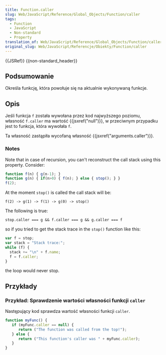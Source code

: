 ```yaml
---
title: Function.caller
slug: Web/JavaScript/Reference/Global_Objects/Function/caller
tags:
  - Function
  - JavaScript
  - Non-standard
  - Property
translation_of: Web/JavaScript/Reference/Global_Objects/Function/caller
original_slug: Web/JavaScript/Referencje/Obiekty/Function/caller
---
```

{{JSRef}} {{non-standard_header}}

## Podsumowanie

Określa funkcję, która powołuje się na aktualnie wykonywaną funkcje.

## Opis

Jeśli funkcja `f` została wywołana przez kod najwyższego poziomu, własność `f.caller` ma wartość {{jsxref("null")}}, w przeciwnym przypadku jest to funkcja, która wywołała `f`.

Ta własność zastąpiła wycofaną własność {{jsxref("arguments.caller")}}.

### Notes

Note that in case of recursion, you can't reconstruct the call stack using this property. Consider:

```js
function f(n) { g(n-1); }
function g(n) { if(n>0) { f(n); } else { stop(); } }
f(2);
```

At the moment `stop()` is called the call stack will be:

    f(2) -> g(1) -> f(1) -> g(0) -> stop()

The following is true:

    stop.caller === g && f.caller === g && g.caller === f

so if you tried to get the stack trace in the `stop()` function like this:

```js
var f = stop;
var stack = "Stack trace:";
while (f) {
  stack += "\n" + f.name;
  f = f.caller;
}
```

the loop would never stop.

## Przykłady

### Przykład: Sprawdzenie wartości własności funkcji `caller`

Następujący kod sprawdza wartość własności funkcji `caller`.

```js
function myFunc() {
   if (myFunc.caller == null) {
      return ("The function was called from the top!");
   } else {
      return ("This function's caller was " + myFunc.caller);
   }
}
```
